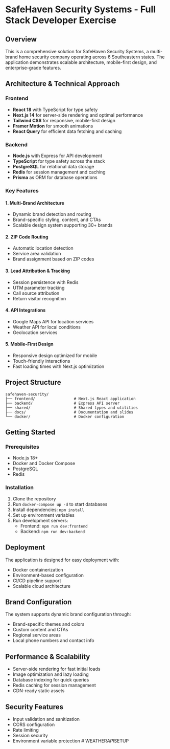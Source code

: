# SafeHaven Security Systems - Full Stack Developer Exercise

## Overview

This is a comprehensive solution for SafeHaven Security Systems, a multi-brand home security company operating across 6 Southeastern states. The application demonstrates scalable architecture, mobile-first design, and enterprise-grade features.

## Architecture & Technical Approach

### Frontend
- **React 18** with TypeScript for type safety
- **Next.js 14** for server-side rendering and optimal performance
- **Tailwind CSS** for responsive, mobile-first design
- **Framer Motion** for smooth animations
- **React Query** for efficient data fetching and caching

### Backend
- **Node.js** with Express for API development
- **TypeScript** for type safety across the stack
- **PostgreSQL** for relational data storage
- **Redis** for session management and caching
- **Prisma** as ORM for database operations

### Key Features

#### 1. Multi-Brand Architecture
- Dynamic brand detection and routing
- Brand-specific styling, content, and CTAs
- Scalable design system supporting 30+ brands

#### 2. ZIP Code Routing
- Automatic location detection
- Service area validation
- Brand assignment based on ZIP codes

#### 3. Lead Attribution & Tracking
- Session persistence with Redis
- UTM parameter tracking
- Call source attribution
- Return visitor recognition

#### 4. API Integrations
- Google Maps API for location services
- Weather API for local conditions
- Geolocation services

#### 5. Mobile-First Design
- Responsive design optimized for mobile
- Touch-friendly interactions
- Fast loading times with Next.js optimization

## Project Structure

```
safehaven-security/
├── frontend/                 # Next.js React application
├── backend/                  # Express API server
├── shared/                   # Shared types and utilities
├── docs/                     # Documentation and slides
└── docker/                   # Docker configuration
```

## Getting Started

### Prerequisites
- Node.js 18+
- Docker and Docker Compose
- PostgreSQL
- Redis

### Installation

1. Clone the repository
2. Run `docker-compose up -d` to start databases
3. Install dependencies: `npm install`
4. Set up environment variables
5. Run development servers:
   - Frontend: `npm run dev:frontend`
   - Backend: `npm run dev:backend`

## Deployment

The application is designed for easy deployment with:
- Docker containerization
- Environment-based configuration
- CI/CD pipeline support
- Scalable cloud architecture

## Brand Configuration

The system supports dynamic brand configuration through:
- Brand-specific themes and colors
- Custom content and CTAs
- Regional service areas
- Local phone numbers and contact info

## Performance & Scalability

- Server-side rendering for fast initial loads
- Image optimization and lazy loading
- Database indexing for quick queries
- Redis caching for session management
- CDN-ready static assets

## Security Features

- Input validation and sanitization
- CORS configuration
- Rate limiting
- Session security
- Environment variable protection #   W E A T H E R _ A P I _ S E T U P  
 